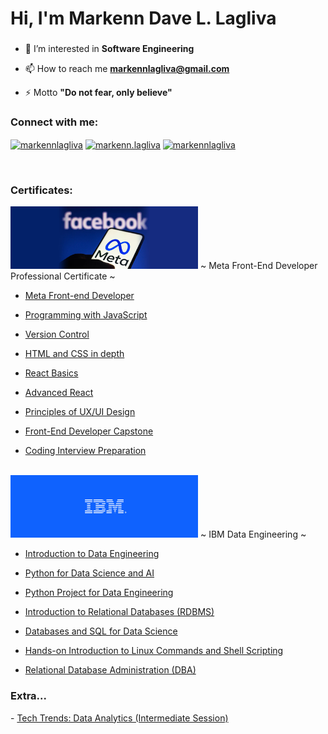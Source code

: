 <h1 align="left"> Hi, I'm Markenn Dave L. Lagliva</h1>
<h3 align="left"></h3>

- 🌱 I’m interested in **Software Engineering**

- 📫 How to reach me **markennlagliva@gmail.com**

- ⚡ Motto **"Do not fear, only believe"**

<h3 align="left">Connect with me:</h3>
<p align="left">
<a href="https://linkedin.com/in/markennlagliva" target="blank"><img align="center" src="https://raw.githubusercontent.com/rahuldkjain/github-profile-readme-generator/master/src/images/icons/Social/linked-in-alt.svg" alt="markennlagliva" height="30" width="40" /></a>
<a href="https://fb.com/markenn.lagliva" target="blank"><img align="center" src="https://raw.githubusercontent.com/rahuldkjain/github-profile-readme-generator/master/src/images/icons/Social/facebook.svg" alt="markenn.lagliva" height="30" width="40" /></a>
<a href="https://instagram.com/markennlagliva" target="blank"><img align="center" src="https://raw.githubusercontent.com/rahuldkjain/github-profile-readme-generator/master/src/images/icons/Social/instagram.svg" alt="markennlagliva" height="30" width="40" /></a>
</p>
<br>
<h3> Certificates: </h3>
<img src="https://github.com/markennlagliva/CS/blob/afa256a280fe7edf762dce2806ffc0dc7e2479b3/facebook-meta-header.jpg" alt="markennlagliva" height="100" width="300">
 ~ Meta Front-End Developer Professional Certificate ~ <br>
 
- <a href="https://coursera.org/share/b79ba831134bbef23c36768ca071b9d4">Meta Front-end Developer</a>

- <a href="https://coursera.org/share/e51a1003efbd0b7182aca531e7ebf6f0">Programming with JavaScript</a>

- <a href="https://coursera.org/share/9953c74eaeb424f9a3d65622b611e193">Version Control</a>

- <a href="https://coursera.org/share/46ad3a2bc364ae1507ce7fd49a348c1c">HTML and CSS in depth</a>

- <a href="">React Basics</a>

- <a href="">Advanced React</a>
    
- <a href="">Principles of UX/UI Design</a>
    
- <a href="">Front-End Developer Capstone</a>
    
- <a href="">Coding Interview Preparation</a>
 
 <br>
 
 <img src="https://github.com/markennlagliva/CS/blob/fa04a3abcd4025f0f66a3c6d724e98cc55600ad7/IBM%20Logo_Banner.jpg" alt="markennlagliva" height="100" width="300">
 ~ IBM Data Engineering ~ <br>
 
 - <a href="https://coursera.org/share/79e679c06562d16d7e853be114e6b893">Introduction to Data Engineering</a>

 - <a href="https://www.credly.com/badges/427e7167-4c2a-4c5c-b817-c3fbaf43d126">Python for Data Science and AI</a>

 - <a href="https://coursera.org/share/40706772d7792632449df1956fb0cc19">Python Project for Data Engineering</a>

 - <a href="https://coursera.org/share/1d512e1be3afdc04bcbab32b359a5bbc">Introduction to Relational Databases (RDBMS)</a>

 - <a href="https://www.credly.com/badges/e9ac8054-734e-42cb-8d7d-e721c24f0eb5">Databases and SQL for Data Science</a>

 - <a href="https://coursera.org/share/0be8599778c309c20eeeab1bc414acc0">Hands-on Introduction to Linux Commands and Shell Scripting</a>

 - <a href="https://coursera.org/share/c66026db93d486dd7e84bf27056e567e">Relational Database Administration (DBA)</a>
 
 <h3> Extra... </h3>
 - <a href="https://drive.google.com/file/d/1_F2zCYRn9lBFS8ugNdR8PlzOJy3ifpgo/view">Tech Trends: Data Analytics (Intermediate Session)</a>
 
